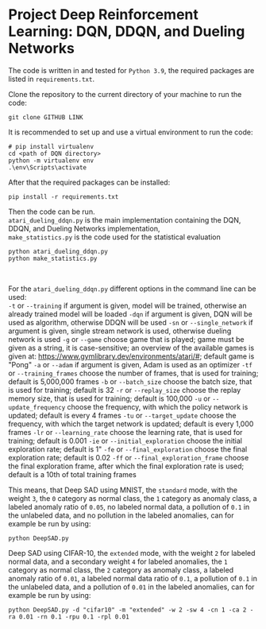 # Project Deep Reinforcement Learning: DQN, DDQN, and Dueling Networks

The code is written in and tested for `Python 3.9`, the required packages are listed in `requirements.txt`.

Clone the repository to the current directory of your machine to run the code:
```
git clone GITHUB LINK
```

It is recommended to set up and use a virtual environment to run the code: 
```
# pip install virtualenv
cd <path of DQN directory>
python -m virtualenv env
.\env\Scripts\activate
```

After that the required packages can be installed:
```
pip install -r requirements.txt
```

Then the code can be run.  
`atari_dueling_ddqn.py` is the main implementation containing the DQN, DDQN, and Dueling Networks implementation,  
`make_statistics.py` is the code used for the statistical evaluation  
```
python atari_dueling_ddqn.py
python make_statistics.py
```
&nbsp;

For the `atari_dueling_ddqn.py` different options in the command line can be used:  
`-t` or `--training` if argument is given, model will be trained, otherwise an already trained model will be loaded
`-dqn`    if argument is given, DQN will be used as algorithm, otherwise DDQN will be used
`-sn` or `--single_network`                   if argument is given, single stream network is used, otherwise dueling network is used
`-g` or `--game` choose game that is played; game must be given as a string, it is case-sensitive; an overview of the available games is given at: https://www.gymlibrary.dev/environments/atari/#; default game is "Pong"
`-a` or `--adam` if argument is given, Adam is used as an optimizer
`-tf` or `--training_frames` choose the number of frames, that is used for training; default is 5,000,000 frames
`-b` or `--batch_size` choose the batch size, that is used for training; default is 32
`-r` or `--replay_size` choose the replay memory size, that is used for training; default is 100,000
`-u` or `--update_frequency` choose the frequency, with which the policy network is updated; default is every 4 frames
`-tu` or `--target_update` choose the frequency, with which the target network is updated; default is every 1,000 frames
`-lr` or `--learning_rate`  choose the learning rate, that is used for training; default is 0.001
`-ie` or `--initial_exploration` choose the initial exploration rate; default is 1"
`-fe` or `--final_exploration` choose the final exploration rate; default is 0.02
`-ff` or `--final_exploration_frame` choose the final exploration frame, after which the final exploration rate is used; default is a 10th of total training frames

This means, that Deep SAD using MNIST, the `standard` mode, with the weight `3`, the `0` category as normal class, the `1` category as anomaly class, a labeled 
anomaly ratio of `0.05`, no labeled normal data, a pollution of `0.1` in the unlabeled data, and no pollution in the labeled anomalies, can for example be run by using:
```
python DeepSAD.py
```
Deep SAD using CIFAR-10, the `extended` mode, with the weight `2` for labeled normal data, and a secondary weight `4` for labeled anomalies, 
the `1` category as normal class, the `2` category as anomaly class, a labeled anomaly ratio of `0.01`, a labeled normal data ratio of `0.1`, 
a pollution of `0.1` in the unlabeled data, and a pollution of `0.01` in the labeled anomalies, can for example be run by using:
```
python DeepSAD.py -d "cifar10" -m "extended" -w 2 -sw 4 -cn 1 -ca 2 -ra 0.01 -rn 0.1 -rpu 0.1 -rpl 0.01
```

